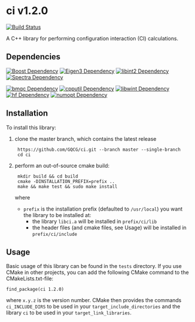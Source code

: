 # ci v1.2.0
[![Build Status](https://travis-ci.org/GQCG/ci.svg?branch=master)](https://travis-ci.org/GQCG/ci)

A C++ library for performing configuration interaction (CI) calculations.

## Dependencies
[![Boost Dependency](https://img.shields.io/badge/Boost-1.65.1+-000000.svg)](http://www.boost.org)
[![Eigen3 Dependency](https://img.shields.io/badge/Eigen-3.3.4+-000000.svg)](http://eigen.tuxfamily.org/index.php?title=Main_Page)
[![libint2 Dependency](https://img.shields.io/badge/libint-2.3.1+-000000.svg)](https://github.com/evaleev/libint)
[![Spectra Dependency](https://img.shields.io/badge/Spectra-0.6.1+-000000.svg)](https://github.com/yixuan/spectra/)

[![bmqc Dependency](https://img.shields.io/badge/bmqc-1.0.1+-blue.svg)](https://github.com/GQCG/bmqc)
[![cpputil Dependency](https://img.shields.io/badge/cpputil-1.3.0+-blue.svg)](https://github.com/GQCG/cpputil)
[![libwint Dependency](https://img.shields.io/badge/libwrp-3.0.0+-blue.svg)](https://github.com/GQCG/libwint)
[![hf Dependency](https://img.shields.io/badge/hf-3.0.0+-blue.svg)](https://github.com/GQCG/hf)
[![numopt Dependency](https://img.shields.io/badge/numopt-1.1.0+-blue.svg)](https://github.com/GQCG/numopt)


## Installation
To install this library:
1. clone the master branch, which contains the latest release

        https://github.com/GQCG/ci.git --branch master --single-branch
        cd ci

2. perform an out-of-source cmake build:

        mkdir build && cd build
        cmake -DINSTALLATION_PREFIX=prefix ..
        make && make test && sudo make install

    where
    * `prefix` is the installation prefix (defaulted to `/usr/local`) you want the library to be installed at:
        * the library `libci.a` will be installed in `prefix/ci/lib`
        * the header files (and cmake files, see Usage) will be installed in `prefix/ci/include`


## Usage
Basic usage of this library can be found in the `tests` directory. If you use CMake in other projects, you can add the following CMake command to the CMakeLists.txt-file:

    find_package(ci 1.2.0)

where `x.y.z` is the version number. CMake then provides the commands `ci_INCLUDE_DIRS` to be used in your `target_include_directories` and the library `ci` to be used in your `target_link_libraries`.
